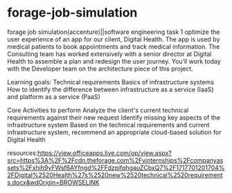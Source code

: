 # forage-job-simulation

forage job simulation(accenture)||software engineering
task 1
optimize the user experience of an app for our client, Digital Health. The app is used by medical patients to book appointments and track medical information. The Consulting team has worked extensively with a senior director at Digital Health to assemble a plan and redesign the user journey. You’ll work today with the Developer team on the architecture piece of this project. 


Learning goals:
Technical requirements
Basics of infrastructure systems
How to identify the difference between infrastructure as a service (IaaS) and platform as a service (PaaS)

Core Activities to perform
Analyze the client's current technical requirements against their new request 
Identify missing key aspects of the infrastructure system
Based on the technical requirements and current infrastructure system, recommend an appropriate cloud-based solution for Digital Health
 
 
resources:https://view.officeapps.live.com/op/view.aspx?src=https%3A%2F%2Fcdn.theforage.com%2Fvinternships%2Fcompanyassets%2Fxhih9yFWsf6AYfngd%2FFdzpifqhgauZCbxQ7%2F1717701201704%2FDigital%2520Health%27s%2520new%2520technical%2520requirements.docx&wdOrigin=BROWSELINK
